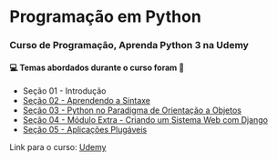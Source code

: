 # Programação em Python
### Curso de Programação, Aprenda Python 3 na Udemy 
#### :computer: Temas abordados durante o curso foram :rocket:
- Seção 01 - Introdução
- [Seção 02 - Aprendendo a Sintaxe](https://github.com/romulovieira777/Aprenda_Python_3/tree/main/Se%C3%A7%C3%A3o%2002%20-%20Aprendendo%20a%20Sintaxe)
- [Seção 03 - Python no Paradigma de Orientação a Objetos](https://github.com/romulovieira777/Aprenda_Python_3/tree/main/Se%C3%A7%C3%A3o%2003%20-%20Python%20no%20Paradigma%20de%20Orienta%C3%A7%C3%A3o%20a%20Objetos)
- [Seção 04 - Módulo Extra - Criando um Sistema Web com Django](https://github.com/romulovieira777/Aprenda_Python_3/tree/main/Se%C3%A7%C3%A3o%2004%20-%20M%C3%B3dulo%20Extra%20-%20Criando%20um%20Sistema%20Web%20com%20Django)
- [Seção 05 - Aplicações Plugáveis](https://github.com/romulovieira777/Aprenda_Python_3/tree/main/Se%C3%A7%C3%A3o%2005%20-%20Aplica%C3%A7%C3%B5es%20Plug%C3%A1veis/Projeto_Agenda)

Link para o curso: [Udemy](https://www.udemy.com/course/aprenda-python-3-em-6h/)
